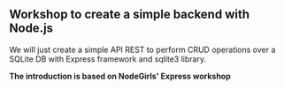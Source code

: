## Workshop to create a simple backend with Node.js
We will just create a simple API REST to perform CRUD operations over a SQLite DB with Express framework and sqlite3 library.


**The introduction is based on NodeGirls' Express workshop**